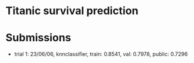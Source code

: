 # Titanic survival prediction

# Submissions
- trial 1: 23/06/06, knnclassifier, train: 0.8541, val: 0.7978, public: 0.7296
